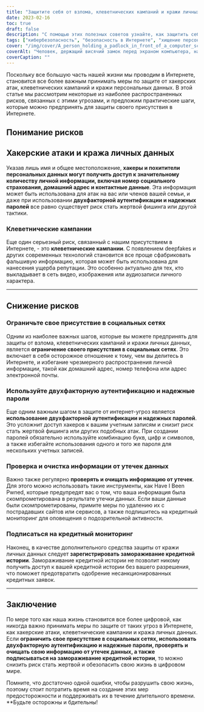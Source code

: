 ```yaml
---
title: "Защитите себя от взлома, клеветнических кампаний и кражи личных данных: Советы по обеспечению безопасности в Интернете"
date: 2023-02-16
toc: true
draft: false
description: "С помощью этих полезных советов узнайте, как защитить себя от таких угроз в Интернете, как хакерские атаки, клеветнические кампании и кража личных данных."
tags: ["кибербезопасность", "безопасность в Интернете", "хищение персональных данных", "взлом", "клеветнические кампании", "социальные сети", "пароли", "двухфакторная аутентификация", "замораживание кредита"]
cover: "/img/cover/A_person_holding_a_padlock_in_front_of_a_computer_screen.png"
coverAlt: "Человек, держащий висячий замок перед экраном компьютера, на котором отображается надпись Защищено"
coverCaption: ""
---
```


Поскольку все большую часть нашей жизни мы проводим в Интернете, становится все более важным принимать меры по защите от хакерских атак, клеветнических кампаний и кражи персональных данных. В этой статье мы рассмотрим некоторые из наиболее распространенных рисков, связанных с этими угрозами, и предложим практические шаги, которые можно предпринять для защиты своего присутствия в Интернете.

## Понимание рисков

## Хакерские атаки и кража личных данных

Указав лишь имя и общее местоположение, **хакеры и похитители персональных данных могут получить доступ к значительному количеству личной информации, включая номер социального страхования, домашний адрес и контактные данные**. Эта информация может быть использована для атак на вас или членов вашей семьи, и даже при использовании **двухфакторной аутентификации и надежных паролей** все равно существует риск стать жертвой фишинга или другой тактики.

### Клеветнические кампании

Еще один серьезный риск, связанный с нашим присутствием в Интернете, - это **клеветнические кампании**. С появлением deepfakes и других современных технологий становится все проще сфабриковать фальшивую информацию, которая может быть использована для нанесения ущерба репутации. Это особенно актуально для тех, кто выкладывает в сеть видео, изображения или аудиозаписи личного характера.

__________

## Снижение рисков

### Ограничьте свое присутствие в социальных сетях

Одним из наиболее важных шагов, которые вы можете предпринять для защиты от взлома, клеветнических кампаний и кражи личных данных, является **ограничение своего присутствия в социальных сетях**. Это включает в себя осторожное отношение к тому, чем вы делитесь в Интернете, и избегание чрезмерного распространения личной информации, такой как домашний адрес, номер телефона или адрес электронной почты.

### Используйте двухфакторную аутентификацию и надежные пароли

Еще одним важным шагом в защите от интернет-угроз является **использование двухфакторной аутентификации и надежных паролей**. Это усложнит доступ хакеров к вашим учетным записям и снизит риск стать жертвой фишинга или других подобных атак. При создании паролей обязательно используйте комбинацию букв, цифр и символов, а также избегайте использования одного и того же пароля для нескольких учетных записей.

### Проверка и очистка информации от утечек данных

Важно также регулярно **проверять и очищать информацию от утечек**. Для этого можно использовать такие инструменты, как Have I Been Pwned, которые предупредят вас о том, что ваша информация была скомпрометирована в результате утечки данных. Если ваши данные были скомпрометированы, примите меры по удалению их с пострадавших сайтов или сервисов, а также подпишитесь на кредитный мониторинг для оповещения о подозрительной активности.

### Подписаться на кредитный мониторинг

Наконец, в качестве дополнительного средства защиты от кражи личных данных следует **зарегистрировать замораживание кредитной истории**. Замораживание кредитной истории не позволит никому получить доступ к вашей кредитной истории без вашего разрешения, что поможет предотвратить одобрение несанкционированных кредитных заявок.

__________

## Заключение

По мере того как наша жизнь становится все более цифровой, как никогда важно принимать меры по защите от таких угроз в Интернете, как хакерские атаки, клеветнические кампании и кража личных данных. Если **ограничить свое присутствие в социальных сетях, использовать двухфакторную аутентификацию и надежные пароли, проверять и очищать свою информацию от утечек данных, а также подписываться на замораживание кредитной истории**, то можно снизить риск стать жертвой и обезопасить свою жизнь в цифровом мире.

Помните, что достаточно одной ошибки, чтобы разрушить свою жизнь, поэтому стоит потратить время на создание этих мер предосторожности и поддерживать их в течение длительного времени. **Будьте осторожны и бдительны!
